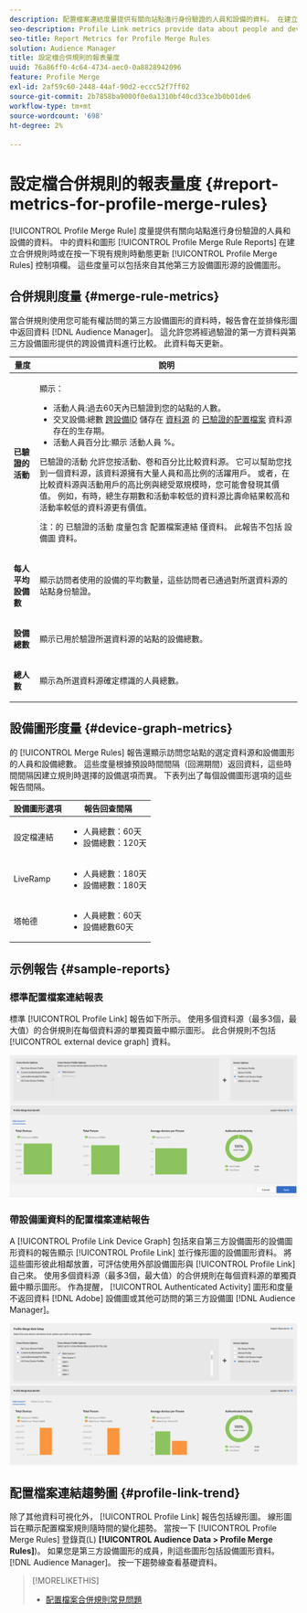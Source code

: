 ```yaml
---
description: 配置檔案連結度量提供有關向站點進行身份驗證的人員和設備的資料。 在建立合併規則時，或在「配置檔案合併規則」面板中按一下現有規則時，「配置檔案連結」中的資料和圖形會動態更新。 這些度量可以包括來自其他第三方設備圖形源的設備圖形。
seo-description: Profile Link metrics provide data about people and devices that authenticate to your site. The data and graphs in Profile Link update dynamically as you create a merge rules or when you click an existing rule from the Profile Merge Rules dashboard. These metrics can include device graph from other third-party device graph sources.
seo-title: Report Metrics for Profile Merge Rules
solution: Audience Manager
title: 設定檔合併規則的報表量度
uuid: 76a86ff0-4c64-4734-aec0-0a8828942096
feature: Profile Merge
exl-id: 2af59c60-2448-44af-90d2-eccc52f7ff02
source-git-commit: 2b7858ba9000f0e0a1310bf40cd33ce3b0b01de6
workflow-type: tm+mt
source-wordcount: '698'
ht-degree: 2%

---
```


# 設定檔合併規則的報表量度 {#report-metrics-for-profile-merge-rules}

[!UICONTROL Profile Merge Rule] 度量提供有關向站點進行身份驗證的人員和設備的資料。 中的資料和圖形 [!UICONTROL Profile Merge Rule Reports] 在建立合併規則時或在按一下現有規則時動態更新 [!UICONTROL Profile Merge Rules] 控制項欄。 這些度量可以包括來自其他第三方設備圖形源的設備圖形。

## 合併規則度量 {#merge-rule-metrics}

當合併規則使用您可能有權訪問的第三方設備圖形的資料時，報告會在並排條形圖中返回資料 [!DNL Audience Manager]。 這允許您將經過驗證的第一方資料與第三方設備圖形提供的跨設備資料進行比較。 此資料每天更新。

<table id="table_A7FB2F9804F84AC8A6DD05C0E6EE7555"> 
 <thead> 
  <tr> 
   <th colname="col1" class="entry"> 量度 </th> 
   <th colname="col2" class="entry"> 說明 </th> 
  </tr> 
 </thead>
 <tbody> 
  <tr> 
   <td colname="col1"> <p> <b><span class="wintitle"> 已驗證的活動</span></b> </p> </td> 
   <td colname="col2"> <p>顯示： </p> 
    <ul id="ul_7F7373919A4A49028EF4BF7B28D9F8E9"> 
     <li id="li_FE2F93C496D64ED8928B3E522C9585EA"> <span class="wintitle"> 活動人員</span>:過去60天內已驗證到您的站點的人數。 </li> 
     <li id="li_60CFD26EE68B442683C0ED5FED1A79C8"> <span class="wintitle"> 交叉設備</span>:總數 <a href="merge-rules-start.md#create-data-source"> 跨設備ID</a> 儲存在 <a href="https://experienceleague.adobe.com/docs/audience-manager/user-guide/features/data-sources/manage-datasources.html"> 資料源</a> 的 <a href="merge-rule-definitions.md"> 已驗證的配置檔案</a> 資料源存在的生存期。 </li> 
     <li id="li_F2F07B6A326C4A18B79A0CF2C47D9677"> <span class="wintitle"> 活動人員百分比</span>:顯示 <span class="wintitle"> 活動人員</span> %。 </li> 
    </ul> <p> <span class="wintitle"> 已驗證的活動</span> 允許您按活動、卷和百分比比較資料源。 它可以幫助您找到一個資料源，該資料源擁有大量人員和高比例的活躍用戶。 或者，在比較資料源與活動用戶的高比例與總受眾規模時，您可能會發現其價值。 例如，有時，總生存期數和活動率較低的資料源比壽命結果較高和活動率較低的資料源更有價值。 </p> <p> <p>注：的 <span class="wintitle"> 已驗證的活動</span> 度量包含 <span class="wintitle"> 配置檔案連結</span> 僅資料。 此報告不包括 <span class="wintitle"> 設備圖</span> 資料。 </p> </p> </td> 
  </tr> 
  <tr> 
   <td colname="col1"> <p> <b><span class="wintitle"> 每人平均設備數</span></b> </p> </td> 
   <td colname="col2"> <p> 顯示訪問者使用的設備的平均數量，這些訪問者已通過對所選資料源的站點身份驗證。 </p> </td> 
  </tr> 
  <tr> 
   <td colname="col1"> <p> <b><span class="wintitle"> 設備總數</span></b> </p> </td> 
   <td colname="col2"> <p>顯示已用於驗證所選資料源的站點的設備總數。 </p> </td> 
  </tr> 
  <tr> 
   <td colname="col1"> <p> <b><span class="wintitle"> 總人數</span></b> </p> </td> 
   <td colname="col2"> <p>顯示為所選資料源確定標識的人員總數。 </p> </td> 
  </tr> 
 </tbody> 
</table>

## 設備圖形度量 {#device-graph-metrics}

的 [!UICONTROL Merge Rules] 報告還顯示訪問您站點的選定資料源和設備圖形的人員和設備總數。 這些度量根據預設時間間隔（回溯期間）返回資料，這些時間間隔因建立規則時選擇的設備選項而異。 下表列出了每個設備圖形選項的這些報告間隔。

<table id="table_038983EBC71F4A55BBCA99212AC5DEE6"> 
 <thead> 
  <tr> 
   <th colname="col1" class="entry"> 設備圖形選項 </th> 
   <th colname="col2" class="entry"> 報告回查間隔 </th> 
  </tr>
 </thead>
 <tbody> 
  <tr> 
   <td colname="col1"> <p><span class="wintitle"> 設定檔連結</span> </p> </td> 
   <td colname="col2"> <p> 
     <ul id="ul_B2FF2341573840549FFB96579F537082"> 
      <li id="li_B37323C2F2434F41B407500AC5C15447">人員總數：60天 </li> 
      <li id="li_08D911224A60418BBB3CFB4E70CE73D4">設備總數：120天 </li> 
     </ul> </p> </td> 
  </tr> 
  <tr> 
   <td colname="col1"> <p><span class="wintitle"> LiveRamp</span> </p> </td> 
   <td colname="col2"> <p> 
     <ul id="ul_2772F3AD7E1440789B635794ECDE8DFB"> 
      <li id="li_1432363829D64615B1D349A3722D6268">人員總數：180天 </li> 
      <li id="li_D5C0E3CE92524B54BBD36C73A326292B">設備總數：180天 </li> 
     </ul> </p> </td> 
  </tr> 
  <tr> 
   <td colname="col1"> <p><span class="wintitle"> 塔帕德</span> </p> </td> 
   <td colname="col2"> <p> 
     <ul id="ul_274529DB58E6442E95C6AD89BECB1362"> 
      <li id="li_67102211A72A4E47AACFE5E369793C17">人員總數：60天 </li> 
      <li id="li_3E8F3DA6A7B5487895A626674DA363A5">設備總數60天 </li> 
     </ul> </p> </td> 
  </tr> 
 </tbody> 
</table>

## 示例報告 {#sample-reports}

### 標準配置檔案連結報表

標準 [!UICONTROL Profile Link] 報告如下所示。 使用多個資料源（最多3個，最大值）的合併規則在每個資料源的單獨頁籤中顯示圖形。 此合併規則不包括 [!UICONTROL external device graph] 資料。

![](assets/profile-link-metrics.png)

### 帶設備圖資料的配置檔案連結報告

A [!UICONTROL Profile Link Device Graph] 包括來自第三方設備圖形的設備圖形資料的報告顯示 [!UICONTROL Profile Link] 並行條形圖的設備圖形資料。 將這些圖形彼此相鄰放置，可評估使用外部設備圖形與 [!UICONTROL Profile Link] 自己來。 使用多個資料源（最多3個，最大值）的合併規則在每個資料源的單獨頁籤中顯示圖形。 作為提醒， [!UICONTROL Authenticated Activity] 圖形和度量不返回資料 [!DNL Adobe] 設備圖或其他可訪問的第三方設備圖 [!DNL Audience Manager]。

![](assets/profile-link-graph.png)

## 配置檔案連結趨勢圖 {#profile-link-trend}

除了其他資料可視化外， [!UICONTROL Profile Link] 報告包括線形圖。 線形圖旨在顯示配置檔案規則隨時間的變化趨勢。 當按一下 [!UICONTROL Profile Merge Rules] 登錄頁(L) **[!UICONTROL Audience Data > Profile Merge Rules]**)。 如果您是第三方設備圖形的成員，則這些圖形包括設備圖形資料。 [!DNL Audience Manager]。 按一下趨勢線查看基礎資料。

>[!MORELIKETHIS]
>
>* [配置檔案合併規則常見問題](../../faq/faq-profile-merge.md)

